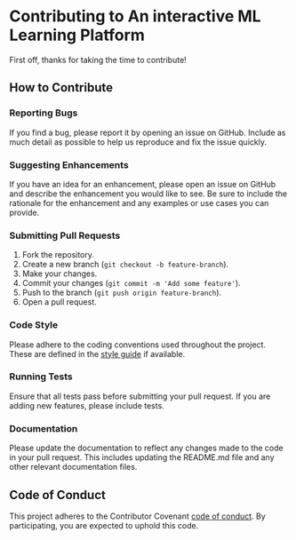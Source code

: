# Contributing to An interactive ML Learning Platform

First off, thanks for taking the time to contribute!

## How to Contribute

### Reporting Bugs

If you find a bug, please report it by opening an issue on GitHub. Include as much detail as possible to help us reproduce and fix the issue quickly.

### Suggesting Enhancements

If you have an idea for an enhancement, please open an issue on GitHub and describe the enhancement you would like to see. Be sure to include the rationale for the enhancement and any examples or use cases you can provide.

### Submitting Pull Requests

1. Fork the repository.
2. Create a new branch (`git checkout -b feature-branch`).
3. Make your changes.
4. Commit your changes (`git commit -m 'Add some feature'`).
5. Push to the branch (`git push origin feature-branch`).
6. Open a pull request.

### Code Style

Please adhere to the coding conventions used throughout the project. These are defined in the [style guide](STYLE_GUIDE.md) if available.

### Running Tests

Ensure that all tests pass before submitting your pull request. If you are adding new features, please include tests.

### Documentation

Please update the documentation to reflect any changes made to the code in your pull request. This includes updating the README.md file and any other relevant documentation files.

## Code of Conduct

This project adheres to the Contributor Covenant [code of conduct](CODE_OF_CONDUCT.md). By participating, you are expected to uphold this code.